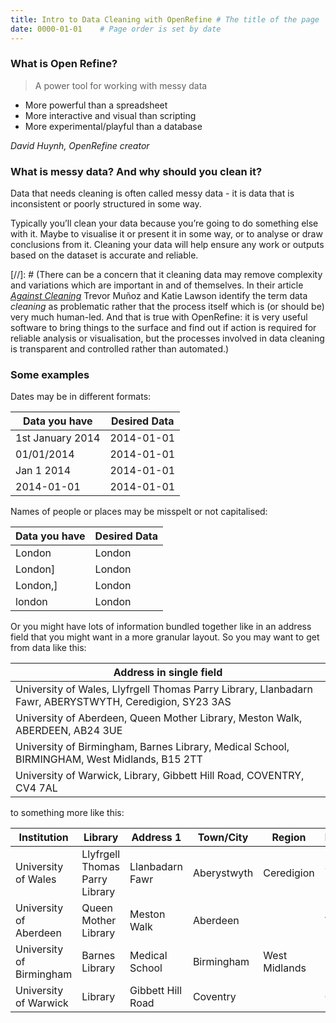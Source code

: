 ```yaml
---
title: Intro to Data Cleaning with OpenRefine # The title of the page
date: 0000-01-01    # Page order is set by date
---
```


### What is Open Refine?
> A power tool for working with messy data

* More powerful than a spreadsheet
* More interactive and visual than scripting
* More experimental/playful than a database

_David Huynh, OpenRefine creator_

### What is messy data? And why should you clean it?

Data that needs cleaning is often called messy data - it is data that is inconsistent or poorly structured in some way.

Typically you’ll clean your data because you’re going to do something else with it. Maybe to visualise it or present it in some way, or to analyse or draw conclusions from it. Cleaning your data will help ensure any work or outputs based on the dataset is accurate and reliable.

[//]: # (There can be a concern that it cleaning data may remove complexity and variations which are important in and of themselves. In their article [_Against Cleaning_](https://dhdebates.gc.cuny.edu/read/untitled-f2acf72c-a469-49d8-be35-67f9ac1e3a60/section/07154de9-4903-428e-9c61-7a92a6f22e51) Trevor Mu&#241;oz and Katie Lawson identify the term data _cleaning_ as problematic rather that the process itself which is (or should be) very much human-led. And that is true with OpenRefine: it is very useful software to bring things to the surface and find out if action is required for reliable analysis or visualisation, but the processes involved in data cleaning is transparent and controlled rather than automated.)

### Some examples

Dates may be in different formats:

| Data you have    | Desired Data |
| ---------------- | ------------ |
| 1st January 2014 | 2014-01-01   |
| 01/01/2014       | 2014-01-01   |
| Jan 1 2014       | 2014-01-01   |
| 2014-01-01       | 2014-01-01   |

Names of people or places may be misspelt or not capitalised:

| Data you have    | Desired Data |
| ---------------- | ------------ |
| London           | London       |
| London]          | London       |
| London,]         | London       |
| london           | London       |

Or you might have lots of information bundled together like in an address field that you might want in a more granular layout. So you may want to get from data like this:

| Address in single field	|
|------------------------ |
| University of Wales, Llyfrgell Thomas Parry Library, Llanbadarn Fawr, ABERYSTWYTH, Ceredigion, SY23 3AS |
| University of Aberdeen, Queen Mother Library, Meston Walk, ABERDEEN, AB24 3UE	|
| University of Birmingham, Barnes Library, Medical School, BIRMINGHAM, West Midlands, B15 2TT |
| University of Warwick, Library, Gibbett Hill Road, COVENTRY, CV4 7AL |

to something more like this:

| Institution	| Library | Address 1 | Town/City | Region | Postcode |
| ----------- | --------| --------- | --------- | ------ | ---------|
| University of Wales	| Llyfrgell Thomas Parry Library | Llanbadarn Fawr | Aberystwyth | Ceredigion | SY23 3AS |
| University of Aberdeen | Queen Mother Library | Meston Walk | Aberdeen | | AB24 3UE |
| University of Birmingham | Barnes Library | Medical School | Birmingham | West Midlands | B15 2TT |
| University of Warwick | Library | Gibbett Hill Road | Coventry | | CV4 7AL |
